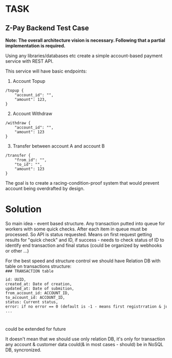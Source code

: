 # TASK

## Z-Pay Backend Test Case

**Note: The overall architecture vision is necessary. Following that a partial implementation is required.**

Using any libraries/databases etc create a simple account-based payment service with REST API.

This service will have basic endpoints:

1. Account Topup
```
/topup {
	"account_id": "",
	"amount": 123,
}
```
2. Account Withdraw
```
/withdraw {
	"account_id": "",
	"amount": 123
}
```
3. Transfer between account A and account B
```
/transfer {
	"from_id": "",
	"to_id": "",
	"amount": 123
}
```
The goal is to create a racing-condition-proof system that would prevent account being overdrafted by design.   

# Solution
<p>
So main idea - event based structure. Any transaction putted into queue for workers with some quick checks. After each item in queue must be processed.
So API is status requested. Means on first request getting results for "quick check" and ID, if success - needs to check status of ID to identify end transaction and final status (could be organized by webhooks or other ...)
</p>
For the best speed and structure control we should have Relation DB with table on transactions structure:
<code>
### TRANSACTION table
<pre>
id: UUID,
created_at: Date of creation,
updated_at: Date of submition,
from_account_id: ACCOUNT_ID,
to_account_id: ACCOUNT_ID,
status: Current status,
error: if no error == 0 (default is -1 - means first registrration & just request)
...
</pre>
</code>
<p>could be extended for future</p>

It doesn't mean that we should use only relation DB, it's only for transaction any account & customer data could(& in most cases - should) be in NoSQL DB, syncronized.
